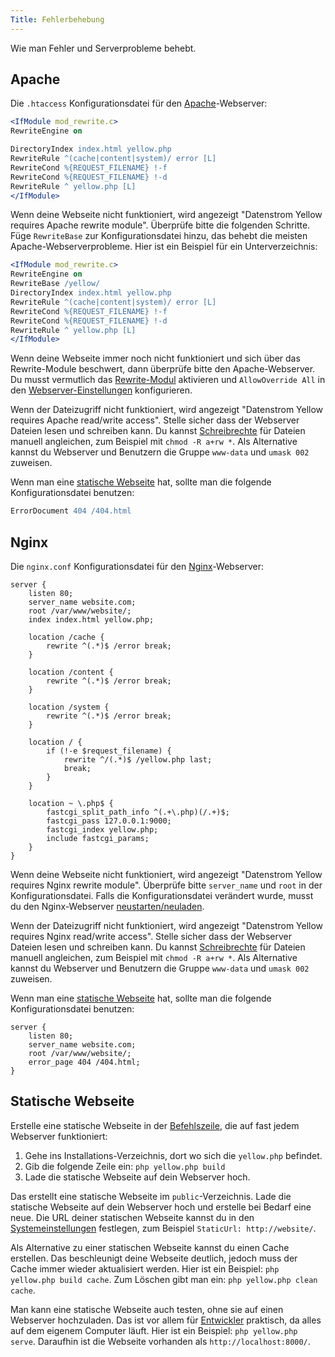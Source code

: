 ```yaml
---
Title: Fehlerbehebung
---
```

Wie man Fehler und Serverprobleme behebt.

## Apache

Die `.htaccess` Konfigurationsdatei für den [Apache](http://httpd.apache.org)-Webserver:

```apache
<IfModule mod_rewrite.c>
RewriteEngine on

DirectoryIndex index.html yellow.php
RewriteRule ^(cache|content|system)/ error [L]
RewriteCond %{REQUEST_FILENAME} !-f
RewriteCond %{REQUEST_FILENAME} !-d
RewriteRule ^ yellow.php [L]
</IfModule>
```

Wenn deine Webseite nicht funktioniert, wird angezeigt "Datenstrom Yellow requires Apache rewrite module". 
Überprüfe bitte die folgenden Schritte. Füge `RewriteBase` zur Konfigurationsdatei hinzu, das behebt die meisten Apache-Webserverprobleme. Hier ist ein Beispiel für ein Unterverzeichnis:

```apache
<IfModule mod_rewrite.c>
RewriteEngine on
RewriteBase /yellow/
DirectoryIndex index.html yellow.php
RewriteRule ^(cache|content|system)/ error [L]
RewriteCond %{REQUEST_FILENAME} !-f
RewriteCond %{REQUEST_FILENAME} !-d
RewriteRule ^ yellow.php [L]
</IfModule>
```

Wenn deine Webseite immer noch nicht funktioniert und sich über das Rewrite-Module beschwert, dann überprüfe bitte den Apache-Webserver. Du musst vermutlich das [Rewrite-Modul](https://stackoverflow.com/questions/869092/how-to-enable-mod-rewrite-for-apache-2-2) aktivieren und `AllowOverride All` in den [Webserver-Einstellungen](https://stackoverflow.com/questions/18740419/how-to-set-allowoverride-all) konfigurieren.

Wenn der Dateizugriff nicht funktioniert, wird angezeigt "Datenstrom Yellow requires Apache read/write access". Stelle sicher dass der Webserver Dateien lesen und schreiben kann. Du kannst [Schreibrechte](https://superuser.com/questions/51838/recursive-chmod-rw-for-files-rwx-for-directories) für Dateien manuell angleichen, zum Beispiel mit `chmod -R a+rw *`. Als Alternative kannst du Webserver und Benutzern die Gruppe `www-data` und `umask 002` zuweisen.

Wenn man eine [statische Webseite](#statische-webseite) hat, sollte man die folgende Konfigurationsdatei benutzen:

```apache
ErrorDocument 404 /404.html
```

## Nginx

Die `nginx.conf` Konfigurationsdatei für den [Nginx](https://nginx.org/)-Webserver:

```nginx
server {
    listen 80;
    server_name website.com;
    root /var/www/website/;
    index index.html yellow.php;

    location /cache {
        rewrite ^(.*)$ /error break;
    }

    location /content {
        rewrite ^(.*)$ /error break;
    }

    location /system {
        rewrite ^(.*)$ /error break;
    }

    location / {
        if (!-e $request_filename) {
            rewrite ^/(.*)$ /yellow.php last;
            break;
        }
    }

    location ~ \.php$ {
        fastcgi_split_path_info ^(.+\.php)(/.+)$;
        fastcgi_pass 127.0.0.1:9000;
        fastcgi_index yellow.php;
        include fastcgi_params;
    }
}
```

Wenn deine Webseite nicht funktioniert, wird angezeigt "Datenstrom Yellow requires Nginx rewrite module". Überprüfe bitte `server_name` und `root` in der Konfigurationsdatei. Falls die Konfigurationsdatei verändert wurde, musst du den Nginx-Webserver [neustarten/neuladen](https://stackoverflow.com/questions/21292533/reload-nginx-configuration).

Wenn der Dateizugriff nicht funktioniert, wird angezeigt "Datenstrom Yellow requires Nginx read/write access". Stelle sicher dass der Webserver Dateien lesen und schreiben kann. Du kannst [Schreibrechte](https://superuser.com/questions/51838/recursive-chmod-rw-for-files-rwx-for-directories) für Dateien manuell angleichen, zum Beispiel mit `chmod -R a+rw *`. Als Alternative kannst du Webserver und Benutzern die Gruppe `www-data` und `umask 002` zuweisen.

Wenn man eine [statische Webseite](#statische-webseite) hat, sollte man die folgende Konfigurationsdatei benutzen:

```nginx
server {
    listen 80;
    server_name website.com;
    root /var/www/website/;
    error_page 404 /404.html;
}
```

## Statische Webseite

Erstelle eine statische Webseite in der [Befehlszeile](https://github.com/datenstrom/yellow-extensions/tree/master/features/command), die auf fast jedem Webserver funktioniert:

1. Gehe ins Installations-Verzeichnis, dort wo sich die `yellow.php` befindet.
2. Gib die folgende Zeile ein: `php yellow.php build`
3. Lade die statische Webseite auf dein Webserver hoch.

Das erstellt eine statische Webseite im `public`-Verzeichnis. Lade die statische Webseite auf dein Webserver hoch und erstelle bei Bedarf eine neue. Die URL deiner statischen Webseite kannst du in den [Systemeinstellungen](adjusting-system#systemeinstellungen) festlegen, zum Beispiel `StaticUrl: http://website/`. 

Als Alternative zu einer statischen Webseite kannst du einen Cache erstellen. Das beschleunigt deine Webseite deutlich, jedoch muss der Cache immer wieder aktualisiert werden. Hier ist ein Beispiel: `php yellow.php build cache`. Zum Löschen gibt man ein: `php yellow.php clean cache`.

Man kann eine statische Webseite auch testen, ohne sie auf einen Webserver hochzuladen. Das ist vor allem für [Entwickler](api) praktisch, da alles auf dem eigenem Computer läuft. Hier ist ein Beispiel: `php yellow.php serve`. Daraufhin ist die Webseite vorhanden als `http://localhost:8000/`.
